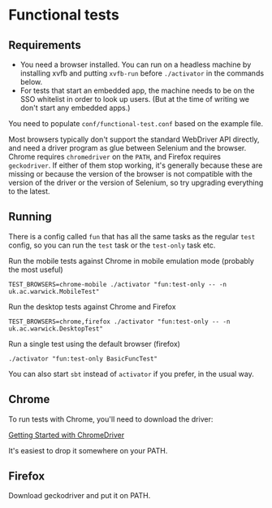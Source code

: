 # Functional tests

## Requirements

* You need a browser installed. You can run on a headless machine by installing xvfb
  and putting `xvfb-run` before `./activator` in the commands below.
* For tests that start an embedded app, the machine needs to be on the SSO whitelist 
  in order to look up users. (But at the time of writing we don't start any embedded apps.)

You need to populate `conf/functional-test.conf` based on the example file.

Most browsers typically don't support the standard WebDriver API directly, and
need a driver program as glue between Selenium and the browser.
Chrome requires `chromedriver` on the `PATH`, and Firefox requires `geckodriver`.
If either of them stop working, it's generally because these are missing or because
the version of the browser is not compatible with the version of the driver or
the version of Selenium, so try upgrading everything to the latest.

## Running

There is a config called `fun` that has all the same tasks as the regular `test` config, so
you can run the `test` task or the `test-only` task etc.

Run the mobile tests against Chrome in mobile emulation mode (probably the most useful)

    TEST_BROWSERS=chrome-mobile ./activator "fun:test-only -- -n uk.ac.warwick.MobileTest"

Run the desktop tests against Chrome and Firefox

    TEST_BROWSERS=chrome,firefox ./activator "fun:test-only -- -n uk.ac.warwick.DesktopTest"  

Run a single test using the default browser (firefox)

    ./activator "fun:test-only BasicFuncTest"
       
You can also start `sbt` instead of `activator` if you prefer, in the usual way.
     
## Chrome

To run tests with Chrome, you'll need to download the driver:

[Getting Started with ChromeDriver](https://sites.google.com/a/chromium.org/chromedriver/getting-started)

It's easiest to drop it somewhere on your PATH.

## Firefox

Download geckodriver and put it on PATH.